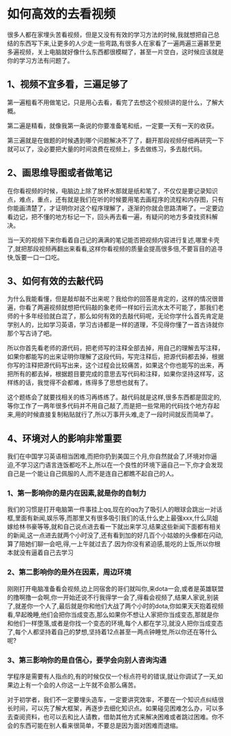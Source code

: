 # 如何高效的去看视频

很多人都在家埋头苦看视频，但是又没有有效的学习方法的时候,我就想把自己总结的东西写下来,让更多的人少走一些弯路,有很多人在家看了一遍两遍三遍甚至更多遍视频，关上电脑就好像什么东西都很模糊了，甚至一片空白，这时候应该就是你的学习方法有问题了。

## 1、视频不宜多看，三遍足够了

第一遍粗看不用做笔记，只是用心去看，看完了去想这个视频讲的是什么，了解大概。

第二遍是精看，就像我第一条说的你要准备笔和纸，一定要一天有一天的收获。

第三遍就是在做题的时候遇到哪个问题解决不了了，翻开那段视频仔细再研究一下就可以了，没必要把大量的时间浪费在视频上，多去做练习，多去敲代码。

## 2、画思维导图或者做笔记

在你看视频的时候，电脑边上除了放杯水那就是纸和笔了，不仅仅是要记录知识点，难点，重点，还有就是我们在听的时候要用笔去画程序的流程和内存图，只有你能画清楚了，才证明你对这个程序理解了，逐渐的你就会思路清晰了。一定要边看边记，把不懂的地方标记一下，回头再去看一遍，有疑问的地方多查找资料解决。

当一天的视频下来你看着自己记的满满的笔记能否把视频内容进行复述,哪里卡壳了,就把那段视频再翻出来看看,这样你看视频的质量会提高很多倍,不要盲目的追寻快,饭要一口一口吃。

## 3、如何有效的去敲代码

为什么我能看懂，但是敲却敲不出来呢？我给你的回答是肯定的，这样的情况很普遍，你看了两遍视频就想把代码敲的象老师一样如行云流水太不可能了，那我们老师的十多年经验就白混了，那么如何有效的去敲代码呢，无论你学什么首先肯定是学别人的，比如学习英语，学习古诗都是一样的道理，不见得你懂了一首古诗就你那个写古诗了吧。

所以你首先看老师的源代码，把老师写的注释全部去掉，用自己的理解去写注释，如果你都能写的出来证明你理解了这段代码，写完注释后，把源代码都去掉，根据你写的注释把源代码写出来，这个过程会比较痛苦，如果这个你也能写的出来，再把所有的都去掉，根据题目要完成的意思去写代码和注释，如果你坚持这样写，这样练的话，我觉得不会都难，练得多了思想也就有了。

这个题练会了就要找相关的练习再练练了。敲代码就是这样,很多东西都是固定的,等你工作了一两年很多代码并不用自己敲了,而是把一些常用的代码找个地方存起来,用的时候直接复制粘贴就行了,所以万事开头难,走了一段时间就反而简单了。

## 4、环境对人的影响非常重要

我们在中国学习英语相当困难,而把你扔到美国三个月,你自然就会了,环境对你逼迫,不学习这门语言连饭都吃不上,所以在一个良性的环境下逼自己一下,你才会发现自己是一个能让自己佩服的人,而不是连自己都瞧不起自己的人。

### 1、第一影响你的是内在因素,就是你的自制力

我们的习惯是打开电脑第一件事挂上qq,现在的qq为了吸引人的眼球会跳出一对话框,里面有新闻,娱乐等,而那里又有很多吸引我们的话,什么史上最强xxx,什么凤姐嫁给林书豪等等,就和自己说点进去看一下就出来学习,结果这些新闻下面都有相关的新闻,这一点进去就两个小时没了,还有看到加的好几百个小姑娘的头像都在闪动,算了陪她们聊一会吧,得,一上午就过去了.因为你没有紧迫感,能吃的上饭,所以你根本就没有逼着自己去学习

### 2、第二影响你的是外在因素，周边环境

刚刚打开电脑准备看会视频,边上同宿舍的哥们就叫你,来dota一会,或者是英雄联盟的撸啊撸一会啊,你一开始还说不行我得学一会了,得看会视频了,结果人家说,别装了,就差你一个人了,最后就是你和他们大战了两个小时的dota,你如果天天抱着视频看,早起晚睡,他们会把你当成变态,那么如果你不想让人家把你当成变态,那就是你和他们一样堕落,或者是你找一个变态的环境,每个人都在学习,就没人把你当成变态了,每个人都坚持着自己的梦想,坚持着12点甚至一两点钟睡觉,所以你还在等什么呢?

### 3、第三影响你的是自信心，要学会向别人咨询沟通

学程序是需要有人指点的,有的时候仅仅一个标点符号的错误,就让你调试了一天,如果边上有一个会的人你这一上午就不会那么痛苦。

对于初学者，我们不一定要埋头造车，一定要讲究效率，不要在一个知识点纠结很长时间，可以先了解大框架，再逐步去细化知识点。如果碰见困难怎么办，可以多去查阅资料，也可以去和比人请教，借助其他方式来解决困难或者跳过困难。你不会的东西可能在别人看来很简单，不要总是因为面对困难而退缩。
